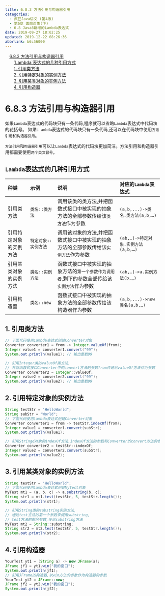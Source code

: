 ```yaml
---
title: 6.8.3 方法引用与构造器引用
categories: 
  - 疯狂Java讲义 (第4版)
  - 第6章 面向对象(下)
  - 6.8 Java8新增的Lambda表达式
date: 2019-09-27 18:02:25
updated: 2019-12-22 08:26:36
abbrlink: b6c56000
---
```

<div id='my_toc'><a href="/JavaReadingNotes/b6c56000/#6-8-3-方法引用与构造器引用" class="header_1">6.8.3 方法引用与构造器引用</a><br><a href="/JavaReadingNotes/b6c56000/#-Lambda-表达式的几种引用方式" class="header_2">`Lambda`表达式的几种引用方式</a><br><a href="/JavaReadingNotes/b6c56000/#1-引用类方法" class="header_2">1. 引用类方法</a><br><a href="/JavaReadingNotes/b6c56000/#2-引用特定对象的实例方法" class="header_2">2. 引用特定对象的实例方法</a><br><a href="/JavaReadingNotes/b6c56000/#3-引用某类对象的实例方法" class="header_2">3. 引用某类对象的实例方法</a><br><a href="/JavaReadingNotes/b6c56000/#4-引用构造器" class="header_2">4. 引用构造器</a><br></div>
<style>.header_1{margin-left: 1em;}.header_2{margin-left: 2em;}.header_3{margin-left: 3em;}.header_4{margin-left: 4em;}.header_5{margin-left: 5em;}.header_6{margin-left: 6em;}</style>
<!--more-->
<script>if (navigator.platform.search('arm')==-1){document.getElementById('my_toc').style.display = 'none';}var e,p = document.getElementsByTagName('p');while (p.length>0) {e = p[0];e.parentElement.removeChild(e);}</script>

<!--end-->
<!--SSTStart-->
# 6.8.3 方法引用与构造器引用 #
如果`Lambda`表达式的代码块只有一条代码,程序就可以省略`Lambda`表达式中代码块的花括号。
如果`L ambda`表达式的代码块只有一条代码,还可以在代码块中使用`方法引用`和`构造器引用`。

`方法引用`和`构造器引用`可以让`Lambda`表达式的代码块更加简洁。方法引用和构造器引用都需要使用`两个英文冒号`。 
## `Lambda`表达式的几种引用方式 ##

|种类|示例|说明|对应的`Lambda`表达式|
|:---|:---|:---|:---|
|引用类方法|`类名::类方法`|调用该类的类方法,并把函数式接口中被实现的抽象方法的全部参数传给该`类方法`作为参数|`(a,b,...)->类名.类方法(a,b,…)`|
|引用特定对象的实例方法|`特定对象::实例方法`|调用该对象的方法,并把函数式接口中被实现的抽象方法的全部参数传给该`实例方法`作为参数|`(ab,…)->特定对象.实例方法(a,b,…)`|
|引用某类对象的实例方法|`类名::实例方法`|函数式接口中被实现的抽象方法的`第一个参数作为调用者`,剩下的参数全部传给该`实例方法`作为参数|`(ab,…)->a.实例方法(b,…)`|
|引用构造器|`类名::new`|函数式接口中被实现的抽象方法的全部参数传给该构造器作为参数|`(a,b,...)->new 类名(a,b,…)`|
<!--SSTStop-->
## 1. 引用类方法 ##
```java
// 下面代码使用Lambda表达式创建Converter对象
Converter converter1 = from -> Integer.valueOf(from);
Integer value1 = converter1.convert("99");
System.out.println(value1); // 输出整数99

// 引用Integer类的valueOf类方法,
// 并将函数式接口Converter中的convert方法的参数from传递给valueOf方法作为参数
Converter converter2 = Integer::valueOf;
Integer value2 = converter2.convert("99");
System.out.println(value2); // 输出整数99
```
## 2. 引用特定对象的实例方法 ##
```java
String testStr = "HelloWorld";
String subStr = "World";
// 下面代码使用Lambda表达式创建Converter对象
Converter converter1 = from -> testStr.indexOf(from);
Integer value1 = converter1.convert(subStr);
System.out.println(value1);

// 引用Stringd对象的indexOf方法,indexOf方法的参数和Converter的convert方法的参数一样。
Converter converter2 = testStr::indexOf;
Integer value2 = converter2.convert(subStr);
System.out.println(value2);
```
## 3. 引用某类对象的实例方法 ##
```java
String testStr = "HelloWorld";
// 下面代码使用Lambda表达式创建MyTest对象
MyTest mt1 = (a, b, c) -> a.substring(b, c);
String str1 = mt1.test(testStr, 5, testStr.length());
System.out.println(str1);

// 引用String类的substring实例方法,
// 通过test方法的第一个参数来调用substring,
// test方法的剩余参数,传给substring方法
MyTest mt2 = String::substring;
String str2 = mt2.test(testStr, 5, testStr.length());
System.out.println(str2);
```
## 4. 引用构造器 ##
```java
YourTest yt1 = (String a) -> new JFrame(a);
JFrame jf1 = yt1.win("我的窗口");
System.out.println(jf1);
// 引用JFrame的构造器,以win方法的参数作为构造器的参数
YourTest yt2 = JFrame::new;
JFrame jf2 = yt2.win("我的窗口");
System.out.println(jf2);
```

